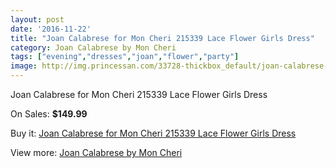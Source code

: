 ```yaml
---
layout: post
date: '2016-11-22'
title: "Joan Calabrese for Mon Cheri 215339 Lace Flower Girls Dress"
category: Joan Calabrese by Mon Cheri
tags: ["evening","dresses","joan","flower","party"]
image: http://img.princessan.com/33728-thickbox_default/joan-calabrese-for-mon-cheri-215339-lace-flower-girls-dress.jpg
---
```

Joan Calabrese for Mon Cheri 215339 Lace Flower Girls Dress

On Sales: **$149.99**
<a href="https://www.princessan.com/en/15709-joan-calabrese-for-mon-cheri-215339-lace-flower-girls-dress.html"><amp-img layout="responsive" width="600" height="600" src="//img.princessan.com/33728-thickbox_default/joan-calabrese-for-mon-cheri-215339-lace-flower-girls-dress.jpg" alt="Joan Calabrese for Mon Cheri 215339 Lace Flower Girls Dress 0" /></a>

Buy it: [Joan Calabrese for Mon Cheri 215339 Lace Flower Girls Dress](https://www.princessan.com/en/15709-joan-calabrese-for-mon-cheri-215339-lace-flower-girls-dress.html "Joan Calabrese for Mon Cheri 215339 Lace Flower Girls Dress")

View more: [Joan Calabrese by Mon Cheri](https://www.princessan.com/en/118- "Joan Calabrese by Mon Cheri")